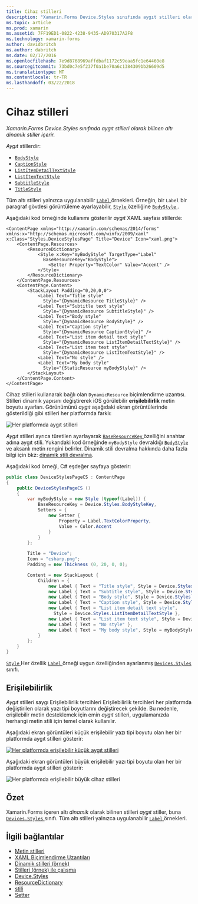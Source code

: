 ```yaml
---
title: Cihaz stilleri
description: "Xamarin.Forms Device.Styles sınıfında aygıt stilleri olarak bilinen altı dinamik stiller içerir."
ms.topic: article
ms.prod: xamarin
ms.assetid: 7FF19ED1-0822-4238-9435-AD970317A2F8
ms.technology: xamarin-forms
author: davidbritch
ms.author: dabritch
ms.date: 02/17/2016
ms.openlocfilehash: 7e9d8768969affdbaf1172c59eaa5fc1e64460e8
ms.sourcegitcommit: 73bd0c7e5f237f0a1be70a6c1384309bb26609d5
ms.translationtype: MT
ms.contentlocale: tr-TR
ms.lasthandoff: 03/22/2018
---
```

# <a name="device-styles"></a>Cihaz stilleri

_Xamarin.Forms Device.Styles sınıfında aygıt stilleri olarak bilinen altı dinamik stiller içerir._

*Aygıt* stillerdir:

- [`BodyStyle`](https://developer.xamarin.com/api/field/Xamarin.Forms.Device+Styles.BodyStyle/)
- [`CaptionStyle`](https://developer.xamarin.com/api/field/Xamarin.Forms.Device+Styles.CaptionStyle/)
- [`ListItemDetailTextStyle`](https://developer.xamarin.com/api/field/Xamarin.Forms.Device+Styles.ListItemDetailTextStyle/)
- [`ListItemTextStyle`](https://developer.xamarin.com/api/field/Xamarin.Forms.Device+Styles.ListItemTextStyle/)
- [`SubtitleStyle`](https://developer.xamarin.com/api/field/Xamarin.Forms.Device+Styles.SubtitleStyle/)
- [`TitleStyle`](https://developer.xamarin.com/api/field/Xamarin.Forms.Device+Styles.TitleStyle/)

Tüm altı stilleri yalnızca uygulanabilir [ `Label` ](https://developer.xamarin.com/api/type/Xamarin.Forms.Label/) örnekleri. Örneğin, bir `Label` bir paragraf gövdesi görüntüleme ayarlayabilir, [ `Style` ](https://developer.xamarin.com/api/property/Xamarin.Forms.VisualElement.Style/) özelliğine [ `BodyStyle` ](https://developer.xamarin.com/api/field/Xamarin.Forms.Device+Styles.BodyStyle/).

Aşağıdaki kod örneğinde kullanımı gösterilir *aygıt* XAML sayfası stillerde:

```xaml
<ContentPage xmlns="http://xamarin.com/schemas/2014/forms" xmlns:x="http://schemas.microsoft.com/winfx/2009/xaml" x:Class="Styles.DeviceStylesPage" Title="Device" Icon="xaml.png">
    <ContentPage.Resources>
        <ResourceDictionary>
            <Style x:Key="myBodyStyle" TargetType="Label"
              BaseResourceKey="BodyStyle">
                <Setter Property="TextColor" Value="Accent" />
            </Style>
        </ResourceDictionary>
    </ContentPage.Resources>
    <ContentPage.Content>
        <StackLayout Padding="0,20,0,0">
            <Label Text="Title style"
              Style="{DynamicResource TitleStyle}" />
            <Label Text="Subtitle text style"
              Style="{DynamicResource SubtitleStyle}" />
            <Label Text="Body style"
              Style="{DynamicResource BodyStyle}" />
            <Label Text="Caption style"
              Style="{DynamicResource CaptionStyle}" />
            <Label Text="List item detail text style"
              Style="{DynamicResource ListItemDetailTextStyle}" />
            <Label Text="List item text style"
              Style="{DynamicResource ListItemTextStyle}" />
            <Label Text="No style" />
            <Label Text="My body style"
              Style="{StaticResource myBodyStyle}" />
        </StackLayout>
    </ContentPage.Content>
</ContentPage>
```

Cihaz stilleri kullanarak bağlı olan `DynamicResource` biçimlendirme uzantısı. Stilleri dinamik yapısını değiştirerek iOS görülebilir **erişilebilirlik** metin boyutu ayarları. Görünümünü *aygıt* aşağıdaki ekran görüntülerinde gösterildiği gibi stilleri her platformda farklı:

![](device-images/device-styles.png "Her platformda aygıt stilleri")

*Aygıt* stilleri ayrıca türetilen ayarlayarak [ `BaseResourceKey` ](https://developer.xamarin.com/api/property/Xamarin.Forms.Style.BaseResourceKey/) özelliğini anahtar adına aygıt stili. Yukarıdaki kod örneğinde `myBodyStyle` devraldığı [ `BodyStyle` ](https://developer.xamarin.com/api/field/Xamarin.Forms.Device+Styles.BodyStyle/) ve aksanlı metin rengini belirler. Dinamik stili devralma hakkında daha fazla bilgi için bkz: [dinamik stili devralma](~/xamarin-forms/user-interface/styles/dynamic.md#dynamic-style-inheritance).

Aşağıdaki kod örneği, C# eşdeğer sayfaya gösterir:

```csharp
public class DeviceStylesPageCS : ContentPage
{
    public DeviceStylesPageCS ()
    {
        var myBodyStyle = new Style (typeof(Label)) {
            BaseResourceKey = Device.Styles.BodyStyleKey,
            Setters = {
                new Setter {
                    Property = Label.TextColorProperty,
                    Value = Color.Accent
                }
            }
        };

        Title = "Device";
        Icon = "csharp.png";
        Padding = new Thickness (0, 20, 0, 0);

        Content = new StackLayout {
            Children = {
                new Label { Text = "Title style", Style = Device.Styles.TitleStyle },
                new Label { Text = "Subtitle style", Style = Device.Styles.SubtitleStyle },
                new Label { Text = "Body style", Style = Device.Styles.BodyStyle },
                new Label { Text = "Caption style", Style = Device.Styles.CaptionStyle },
                new Label { Text = "List item detail text style",
                  Style = Device.Styles.ListItemDetailTextStyle },
                new Label { Text = "List item text style", Style = Device.Styles.ListItemTextStyle },
                new Label { Text = "No style" },
                new Label { Text = "My body style", Style = myBodyStyle }
            }
        };
    }
}
```

[ `Style` ](https://developer.xamarin.com/api/property/Xamarin.Forms.VisualElement.Style/) Her özellik [ `Label` ](https://developer.xamarin.com/api/type/Xamarin.Forms.Label/) örneği uygun özelliğinden ayarlanmış [ `Devices.Styles` ](https://developer.xamarin.com/api/type/Xamarin.Forms.Device+Styles/) sınıfı.

## <a name="accessibility"></a>Erişilebilirlik

*Aygıt* stilleri saygı Erişilebilirlik tercihleri Erişilebilirlik tercihleri her platformda değiştirilen olarak yazı tipi boyutlarını değiştirecek şekilde. Bu nedenle, erişilebilir metin desteklemek için emin *aygıt* stilleri, uygulamanızda herhangi metin stili için temel olarak kullanılır.

Aşağıdaki ekran görüntüleri küçük erişilebilir yazı tipi boyutu olan her bir platformda aygıt stilleri gösterir:

[![](device-images/minimum-size.png "Her platformda erişilebilir küçük aygıt stilleri")](device-images/minimum-size-large.png#lightbox "her platformda erişilebilir küçük aygıt stilleri")

Aşağıdaki ekran görüntüleri büyük erişilebilir yazı tipi boyutu olan her bir platformda aygıt stilleri gösterir:

![](device-images/maximum-size.png "Her platformda erişilebilir büyük cihaz stilleri")

## <a name="summary"></a>Özet

Xamarin.Forms içeren altı *dinamik* olarak bilinen stilleri *aygıt* stiller, buna [ `Devices.Styles` ](https://developer.xamarin.com/api/type/Xamarin.Forms.Device+Styles/) sınıfı. Tüm altı stilleri yalnızca uygulanabilir [ `Label` ](https://developer.xamarin.com/api/type/Xamarin.Forms.Label/) örnekleri.


## <a name="related-links"></a>İlgili bağlantılar

- [Metin stilleri](~/xamarin-forms/user-interface/text/styles.md)
- [XAML Biçimlendirme Uzantıları](~/xamarin-forms/xaml/xaml-basics/xaml-markup-extensions.md)
- [Dinamik stilleri (örnek)](https://developer.xamarin.com/samples/xamarin-forms/UserInterface/Styles/DynamicStyles/)
- [Stilleri (örnek) ile çalışma](https://developer.xamarin.com/samples/xamarin-forms/WorkingWithStyles/)
- [Device.Styles](https://developer.xamarin.com/api/type/Xamarin.Forms.Device+Styles/)
- [ResourceDictionary](https://developer.xamarin.com/api/type/Xamarin.Forms.ResourceDictionary/)
- [stili](https://developer.xamarin.com/api/type/Xamarin.Forms.Style/)
- [Setter](https://developer.xamarin.com/api/type/Xamarin.Forms.Setter/)
